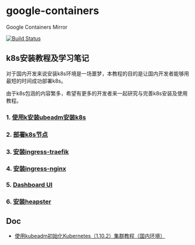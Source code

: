 # google-containers
Google Containers Mirror

[![Build Status](https://travis-ci.org/RainingNight/google-containers.svg?branch=master)](https://travis-ci.org/RainingNight/google-containers)

## k8s安装教程及学习笔记

对于国内开发来说安装k8s环境是一场噩梦，本教程的目的是让国内开发者能够用最短的时间成功部署k8s。

由于k8s包涵的内容繁多，希望有更多的开发者来一起研究与完善k8s安装及使用教程。

### 1. [使用k安装ubeadm安装k8s](docs/kubeadm-k8s.md)
### 2. [部署k8s节点](docs/join-k8s.md)
### 3. [安装ingress-traefik](docs/ingress-traefik.md)
### 4. [安装ingress-nginx](docs/ingress-nginx.md)
### 5. [Dashboard UI](docs/dashboard.md)
### 6. [安装heapster](docs/dashboard.md)
## Doc

* [使用kubeadm初始化Kubernetes（1.10.2）集群教程（国内环境）](http://www.cnblogs.com/RainingNight/p/using-kubeadm-to-create-a-cluster.html)